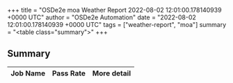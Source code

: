 +++
title = "OSDe2e moa Weather Report 2022-08-02 12:01:00.178140939 +0000 UTC"
author = "OSDe2e Automation"
date = "2022-08-02 12:01:00.178140939 +0000 UTC"
tags = ["weather-report", "moa"]
summary = "<table class=\"summary\"></table>"
+++
## Summary

| Job Name | Pass Rate | More detail |
|----------|-----------|-------------|




